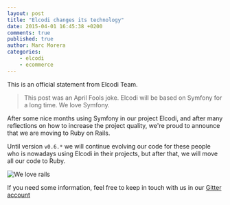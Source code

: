 ```yaml
---
layout: post
title: "Elcodi changes its technology"
date: 2015-04-01 16:45:38 +0200
comments: true
published: true
author: Marc Morera
categories:
    - elcodi
    - ecommerce
---
```

This is an official statement from Elcodi Team.

> This post was an April Fools joke. Elcodi will be based on Symfony for a long
> time. We love Symfony.

After some nice months using Symfony in our project Elcodi, and after many
reflections on how to increase the project quality, we're proud to announce that
we are moving to Ruby on Rails.

Until version `v0.6.*` we will continue evolving our code for these people who 
is nowadays using Elcodi in their projects, but after that, we will move all 
our code to Ruby.

![We love rails](http://planetargon.com/images/rails-love.png)

If you need some information, feel free to keep in touch with us in our 
[Gitter account](https://gitter.im/elcodi/elcodi)